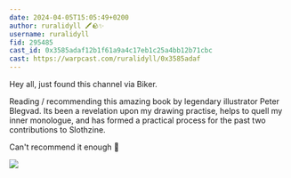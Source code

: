 ```yaml
---
date: 2024-04-05T15:05:49+0200
author: ruralidyll 🖍🪨✨
username: ruralidyll
fid: 295485
cast_id: 0x3585adaf12b1f61a9a4c17eb1c25a4bb12b71cbc
cast: https://warpcast.com/ruralidyll/0x3585adaf
---
```

Hey all, just found this channel via Biker.  
  
Reading / recommending this amazing book by legendary illustrator Peter Blegvad. Its been a revelation upon my drawing practise, helps to quell my inner monologue, and has formed a practical process for the past two contributions to Slothzine.  
  
Can't recommend it enough 📖  

![](https://imagedelivery.net/BXluQx4ige9GuW0Ia56BHw/5caf7acf-01ae-484c-9746-54082d61c300/original)
